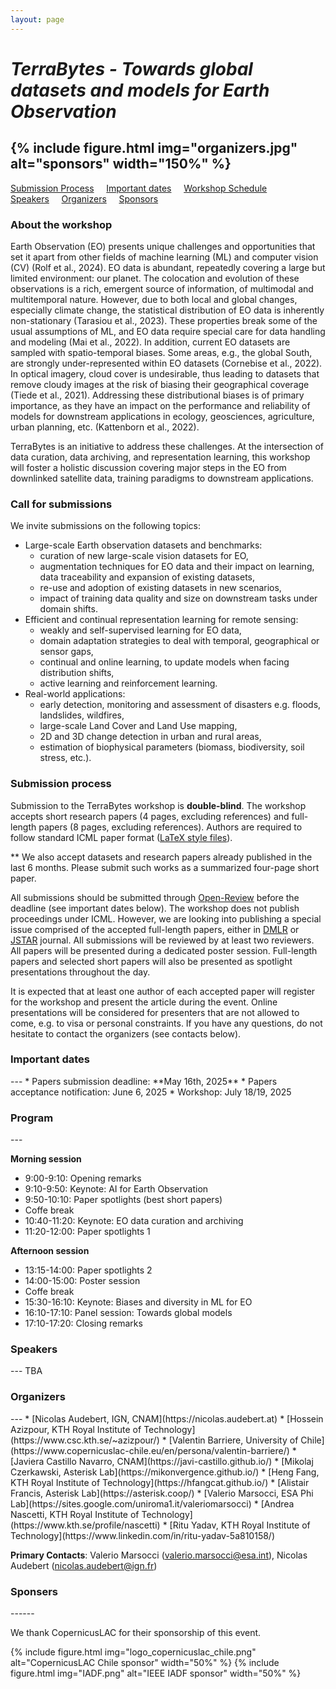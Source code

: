 ```yaml
---
layout: page
---
```

# *TerraBytes - Towards global datasets and models for Earth Observation*
{% include figure.html img="organizers.jpg" alt="sponsors" width="150%" %}
---

<div class="buttons" id="sticky-nav">
  <a class="button" href="#call-for-submissions">Submission Process</a>&nbsp;&nbsp;&nbsp;&nbsp;
  <a class="button" href="#dates">Important dates</a>&nbsp;&nbsp;&nbsp;&nbsp;
  <a class="button" href="#schedule">Workshop Schedule</a>&nbsp;&nbsp;&nbsp;&nbsp;
  <a class="button" href="#speakers">Speakers</a>&nbsp;&nbsp;&nbsp;&nbsp;
  <a class="button" href="#organizers">Organizers</a>&nbsp;&nbsp;&nbsp;&nbsp;
  <a class="button" href="#sponsors">Sponsors</a>
</div>

### About the workshop

Earth Observation (EO) presents unique challenges and opportunities that set it apart from other fields of machine learning
(ML) and computer vision (CV) (Rolf et al., 2024). EO data is abundant, repeatedly covering a large but limited environment:
our planet. The colocation and evolution of these observations is a rich, emergent source of information, of multimodal and
multitemporal nature. However, due to both local and global changes, especially climate change, the statistical distribution
of EO data is inherently non-stationary (Tarasiou et al., 2023). These properties break some of the usual assumptions of
ML, and EO data require special care for data handling and modeling (Mai et al., 2022). In addition, current EO datasets
are sampled with spatio-temporal biases. Some areas, e.g., the global South, are strongly under-represented within EO
datasets (Cornebise et al., 2022). In optical imagery, cloud cover is undesirable, thus leading to datasets that remove cloudy
images at the risk of biasing their geographical coverage (Tiede et al., 2021). Addressing these distributional biases is of
primary importance, as they have an impact on the performance and reliability of models for downstream applications in
ecology, geosciences, agriculture, urban planning, etc. (Kattenborn et al., 2022).

TerraBytes is an initiative to address these challenges. At the intersection of data curation, data archiving, and representation learning, this workshop will
foster a holistic discussion covering major steps in the EO from downlinked satellite data, training paradigms to downstream applications. 

<h3 id="call-for-submissions">Call for submissions</h3>
We invite submissions on the following topics:

* Large-scale Earth observation datasets and benchmarks:
  - curation of new large-scale vision datasets for EO,
  - augmentation techniques for EO data and their impact on learning, data traceability and expansion of existing datasets,
  - re-use and adoption of existing datasets in new scenarios,
  - impact of training data quality and size on downstream tasks under domain shifts.
* Efficient and continual representation learning for remote sensing:
  - weakly and self-supervised learning for EO data,
  - domain adaptation strategies to deal with temporal, geographical or sensor gaps,
  - continual and online learning, to update models when facing distribution shifts,
  - active learning and reinforcement learning.
* Real-world applications:
  - early detection, monitoring and assessment of disasters e.g. floods, landslides, wildfires,
  - large-scale Land Cover and Land Use mapping,
  - 2D and 3D change detection in urban and rural areas,
  - estimation of biophysical parameters (biomass, biodiversity, soil stress, etc.).

<h3 id="submissions">Submission process</h3>

Submission to the TerraBytes workshop is **double-blind**. The workshop accepts short research papers (4 pages, excluding references) and full-length papers (8 pages, excluding references). Authors are required to follow standard ICML paper format ([LaTeX style files](https://media.icml.cc/Conferences/ICML2025/Styles/icml2025.zip)).

** We also accept datasets and research papers already published in the last 6 months. Please submit such works as a summarized four-page short paper. 

All submissions should be submitted through [Open-Review](https://openreview.net/group?id=ICML.cc/2025/Conference#tab-recent-activity) before the deadline (see important dates below). 
The workshop does not publish proceedings under ICML. However, we are looking into publishing a special issue comprised of the accepted full-length papers, either in [DMLR](https://data.mlr.press/) or [JSTAR](https://ieeexplore-ieee-org.focus.lib.kth.se/xpl/RecentIssue.jsp?punumber=4609443) journal.
All submissions will be reviewed by at least two reviewers. All papers will be presented during a dedicated poster session. Full-length papers and selected short papers will also be presented as spotlight presentations throughout the day.

It is expected that at least one author of each accepted paper will register for the workshop and present the article during the event. Online presentations will be considered for presenters that are not allowed to come, e.g. to visa or personal constraints. If you have any questions, do not hesitate to contact the organizers (see contacts below).

<h3 id="dates">Important dates</h3>
---
* Papers submission deadline: **May 16th, 2025**
* Papers acceptance notification: June 6, 2025
* Workshop: July 18/19, 2025

<h3 id="schedule">Program</h3>
---

**Morning session**

* 9:00-9:10: Opening remarks
* 9:10-9:50: Keynote: AI for Earth Observation
* 9:50-10:10: Paper spotlights (best short papers)
* Coffe break
* 10:40-11:20: Keynote: EO data curation and archiving
* 11:20-12:00: Paper spotlights 1

**Afternoon session**

* 13:15-14:00: Paper spotlights 2
* 14:00-15:00: Poster session
* Coffe break
* 15:30-16:10: Keynote: Biases and diversity in ML for EO
* 16:10-17:10: Panel session: Towards global models
* 17:10-17:20: Closing remarks

<h3 id="speakers">Speakers</h3>
---
TBA

<h3 id="organizers">Organizers</h3>
---
* [Nicolas Audebert, IGN, CNAM](https://nicolas.audebert.at)
* [Hossein Azizpour, KTH Royal Institute of Technology](https://www.csc.kth.se/~azizpour/)
* [Valentin Barriere, University of Chile](https://www.copernicuslac-chile.eu/en/persona/valentin-barriere/)
* [Javiera Castillo Navarro, CNAM](https://javi-castillo.github.io/)
* [Mikolaj Czerkawski, Asterisk Lab](https://mikonvergence.github.io/)
* [Heng Fang, KTH Royal Institute of Technology](https://hfangcat.github.io/)
* [Alistair Francis, Asterisk Lab](https://asterisk.coop/)
* [Valerio Marsocci, ESA Phi Lab](https://sites.google.com/uniroma1.it/valeriomarsocci)
* [Andrea Nascetti, KTH Royal Institute of Technology](https://www.kth.se/profile/nascetti)
* [Ritu Yadav, KTH Royal Institute of Technology](https://www.linkedin.com/in/ritu-yadav-5a810158/)

**Primary Contacts**: Valerio Marsocci (valerio.marsocci@esa.int), Nicolas Audebert (nicolas.audebert@ign.fr)

<h3 id="sponsors">Sponsers</h3>
------

We thank CopernicusLAC for their sponsorship of this event.

{% include figure.html img="logo_copernicuslac_chile.png" alt="CopernicusLAC Chile sponsor" width="50%" %}
{% include figure.html img="IADF.png" alt="IEEE IADF sponsor" width="50%" %}

